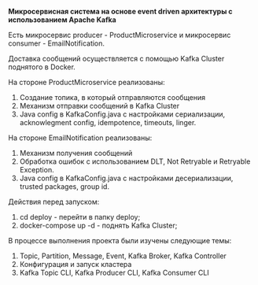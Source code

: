 <p><b>Микросервисная система на основе event driven архитектуры с использованием Apache Kafka</b></p>

<p> Есть микросервис producer - ProductMicroservice и микросервис consumer - EmailNotification.
<p> Доставка сообщений осуществляется с помощью Kafka Cluster поднятого в Docker.

На стороне ProductMicroservice реализованы:
1. Создание топика, в который отправляются сообщения
2. Механизм отправки сообщений в Kafka Cluster
3. Java config в KafkaConfig.java с настройками сериализации, acknowlegment config, idempotence, timeouts, linger.

На стороне EmailNotification реализованы:
1. Механизм получения сообщений
2. Обработка ошибок с использованием DLT, Not Retryable и Retryable Exception.
3. Java config в KafkaConfig.java с настройками десериализации, trusted packages, group id.

Действия перед запуском:
1. cd deploy - перейти в папку deploy;
2. docker-compose up -d - поднять Kafka Cluster;

В процессе выполнения проекта были изучены следующие темы:
1. Topic, Partition, Message, Event, Kafka Broker, Kafka Controller
2. Конфигурация и запуск кластера
3. Kafka Topic CLI, Kafka Producer CLI, Kafka Consumer CLI
